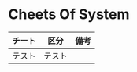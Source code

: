 # Cheets Of System

| チート | 区分 | 備考 |
|:--------------- |:--------------------:|:-------------------- |
|テスト|テスト||


<!---
|テスト| 2017/10/06 |テスト||
|テスト| 2017/10/06 |テスト||
|テスト| 2017/10/06 |テスト||
--->




